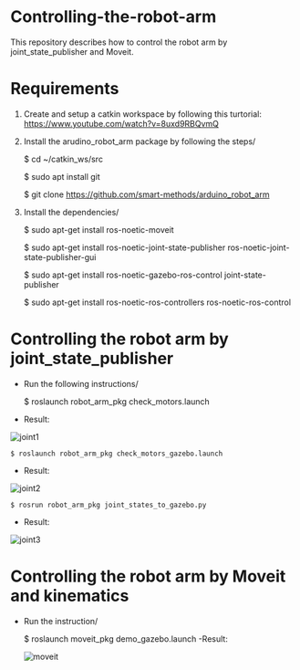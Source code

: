 # Controlling-the-robot-arm
This repository describes how to control the robot arm by joint_state_publisher and Moveit. 

# Requirements 

1) Create and setup a catkin workspace by following this turtorial: https://www.youtube.com/watch?v=8uxd9RBQvmQ


2) Install the arudino_robot_arm package by following the steps/

   $ cd ~/catkin_ws/src

   $ sudo apt install git

   $ git clone https://github.com/smart-methods/arduino_robot_arm

3) Install the dependencies/ 

   $ sudo apt-get install ros-noetic-moveit

   $ sudo apt-get install ros-noetic-joint-state-publisher ros-noetic-joint-state-publisher-gui

   $ sudo apt-get install ros-noetic-gazebo-ros-control joint-state-publisher

   $ sudo apt-get install ros-noetic-ros-controllers ros-noetic-ros-control
   
  # Controlling the robot arm by joint_state_publisher
  
  - Run the following instructions/

    $ roslaunch robot_arm_pkg check_motors.launch
  - Result:
    
 ![joint1](https://github.com/ProShaden/Controlling-the-robot-arm/assets/174384069/714c8e0d-5b63-4ff9-99c2-753935335d03)

    $ roslaunch robot_arm_pkg check_motors_gazebo.launch
  - Result:

![joint2](https://github.com/ProShaden/Controlling-the-robot-arm/assets/174384069/eaf094b6-e350-4f25-99a0-19ab8446723f)

    $ rosrun robot_arm_pkg joint_states_to_gazebo.py
  - Result:

![joint3](https://github.com/ProShaden/Controlling-the-robot-arm/assets/174384069/9a070d30-7aad-4525-80a0-1d08c14d9911)

# Controlling the robot arm by Moveit and kinematics
- Run the instruction/

   $ roslaunch moveit_pkg demo_gazebo.launch
  -Result:
  
  ![moveit](https://github.com/ProShaden/Controlling-the-robot-arm/assets/174384069/759cac88-14ec-48ef-aef4-84fa37238436)

